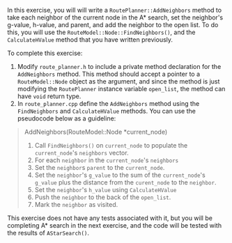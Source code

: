 In this exercise, you will will write a `RoutePlanner::AddNeighbors` method to take each neighbor of the current node in the A\* search, set the neighbor's g-value, h-value, and parent, and add the neighbor to the open list. To do this, you will use the `RouteModel::Node::FindNeighbors()`, and the `CalculateHValue` method that you have written previously.

To complete this exercise:
1. Modify `route_planner.h` to include a private method declaration for the `AddNeighbors` method. This method should accept a pointer to a `RouteModel::Node` object as the argument, and since the method is just modifying the `RoutePlanner` instance variable `open_list`, the method can have `void` return type. 
2. In `route_planner.cpp` define the `AddNeighbors` method using the `FindNeighbors` and `CalculateHValue` methods. You can use the pseudocode below as a guideline:

> AddNeighbors(RouteModel::Node *current_node)
> 1. Call `FindNeighbors()` on `current_node` to populate the `current_node`'s `neighbors` vector.
> 2. For each `neighbor` in the `current_node`'s `neighbors`
>   1. Set the `neighbor`s `parent` to the `current_node`.
>   2. Set the `neighbor`'s `g_value` to the sum of the `current_node`'s `g_value` plus the distance from the `curent_node` to the `neighbor`.
>   3. Set the `neighbor`'s `h_value` using `CalculateHValue`
>   4. Push the `neighbor` to the back of the `open_list`.
>   5. Mark the `neighbor` as visited.

This exercise does not have any tests associated with it, but you will be completing A\* search in the next exercise, and the code will be tested with the results of `AStarSearch()`.